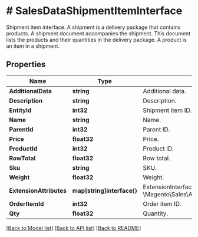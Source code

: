# # SalesDataShipmentItemInterface
Shipment item interface. A shipment is a delivery package that contains products. A shipment document accompanies the shipment. This document lists the products and their quantities in the delivery package. A product is an item in a shipment.

## Properties 


Name | Type | Description | Notes
------------ | ------------- | ------------- | -------------
**AdditionalData**| **string** | Additional data.  | [optional]
**Description**| **string** | Description.  | [optional]
**EntityId**| **int32** | Shipment item ID.  | [optional]
**Name**| **string** | Name.  | [optional]
**ParentId**| **int32** | Parent ID.  | [optional]
**Price**| **float32** | Price.  | [optional]
**ProductId**| **int32** | Product ID.  | [optional]
**RowTotal**| **float32** | Row total.  | [optional]
**Sku**| **string** | SKU.  | [optional]
**Weight**| **float32** | Weight.  | [optional]
**ExtensionAttributes**| **map[string]interface{}** | ExtensionInterface class for @see \\Magento\\Sales\\Api\\Data\\ShipmentItemInterface  | [optional]
**OrderItemId**| **int32** | Order item ID.  |
**Qty**| **float32** | Quantity.  |


[[Back to Model list]](../../README.md#models) [[Back to API list]](../../README.md#endpoints) [[Back to README]](../../README.md)

